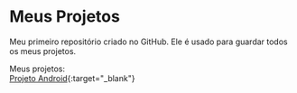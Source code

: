 # Meus Projetos
Meu primeiro repositório criado no GitHub. Ele é usado para guardar todos os meus projetos.

Meus projetos:
<br>
[Projeto Android](https://elneonnn.github.io/projeto-android){:target="_blank"}
